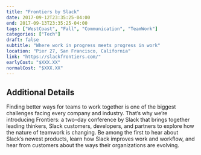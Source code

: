 ```yaml
---
title: "Frontiers by Slack"
date: 2017-09-12T23:35:25-04:00
end: 2017-09-13T23:35:25-04:00
tags: ["WestCoast", "Fall", "Communication", "TeamWork"]
categories: ["Tech"]
draft: false
subtitle: "Where work in progress meets progress in work"
location: "Pier 27, San Francisco, California"
link: "https://slackfrontiers.com/"
earlyCost: "$XXX.XX"
normalCost: "$XXX.XX"
---
```


<!--more-->

## Additional Details

Finding better ways for teams to work together is one of the biggest challenges facing every company and industry. That’s why we’re introducing Frontiers: a two–day conference by Slack that brings together leading thinkers, Slack customers, developers, and partners to explore how the nature of teamwork is changing. Be among the first to hear about Slack’s newest products, learn how Slack improves work and workflow, and hear from customers about the ways their organizations are evolving.
